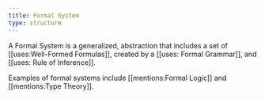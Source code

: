 ```yaml
---
title: Formal System
type: structure
---
```


A Formal System is a generalized, abstraction that includes a set of [[uses:Well-Formed Formulas]], created by a [[uses: Formal Grammar]], and [[uses: Rule of Inference]]. 

Examples of formal systems include [[mentions:Formal Logic]] and [[mentions:Type Theory]].